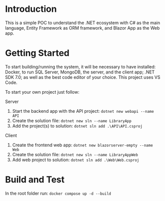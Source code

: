 # Introduction 
This is a simple POC to understand the .NET ecosystem with C# as the main language, Entity Framework as ORM framework, and Blazor App as the Web app.

# Getting Started
To start building/running the system, it will be necessary to have installed: Docker, to run SQL Server, MongoDB, the server, and the client app; .NET SDK 7.0; as well as the best code editor of your choice. This project uses VS Code.

To start your own project just follow:

Server
1. Start the backend app with the API project:  `dotnet new webapi --name API`
2. Create the solution file:                    `dotnet new sln --name LibraryApp`
3. Add the project(s) to solution:              `dotnet sln add .\API\API.csproj`

Client
1. Create the frontend web app:                 `dotnet new blazorserver-empty --name Web`
2. Create the solution file:                    `dotnet new sln --name LibraryAppWeb`
3. Add web project to solution:                 `dotnet sln add .\Web\Web.csproj`

# Build and Test
In the root folder run: `docker compose up -d --build`